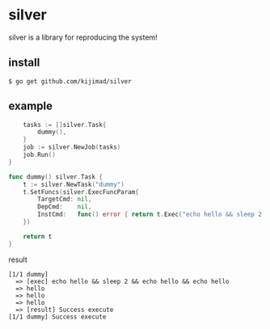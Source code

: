 # silver

silver is a library for reproducing the system!

## install

```shell
$ go get github.com/kijimad/silver
```

## example

```go
	tasks := []silver.Task{
		dummy(),
	}
	job := silver.NewJob(tasks)
	job.Run()
}

func dummy() silver.Task {
	t := silver.NewTask("dummy")
	t.SetFuncs(silver.ExecFuncParam{
		TargetCmd: nil,
		DepCmd:    nil,
		InstCmd:   func() error { return t.Exec("echo hello && sleep 2 && echo hello && echo hello") },
	})

	return t
}
```

result

```
[1/1 dummy]
  => [exec] echo hello && sleep 2 && echo hello && echo hello
  => hello
  => hello
  => hello
  => [result] Success execute
[1/1 dummy] Success execute
```
